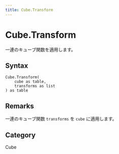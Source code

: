```yaml
---
title: Cube.Transform
---
```


# Cube.Transform


一連のキューブ関数を適用します。


## Syntax

```powerquery
Cube.Transform(
    cube as table,
    transforms as list
) as table
```


## Remarks

一連のキューブ関数 <code>transforms</code> を <code>cube</code> に適用します。



## Category
Cube
